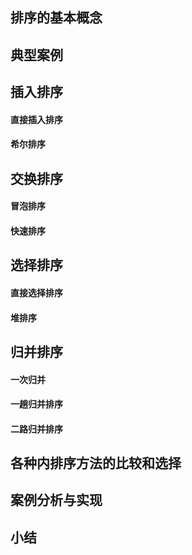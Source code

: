 ## 排序的基本概念

## 典型案例

## 插入排序

#### 直接插入排序

#### 希尔排序

## 交换排序

#### 冒泡排序

#### 快速排序

## 选择排序

#### 直接选择排序

#### 堆排序

## 归并排序

#### 一次归并

#### 一趟归并排序

#### 二路归并排序

## 各种内排序方法的比较和选择

## 案例分析与实现

## 小结


